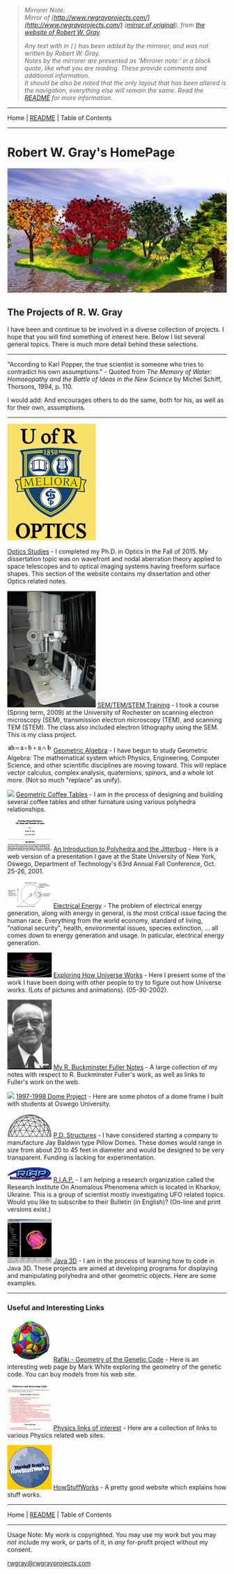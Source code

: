 <!-- Date: 6 January 2016 23:58:26 -->
<!-- Mirrored from www.rwgrayprojects.com/ by HTTrack Website Copier/3.x [XR&CO'2014], Wed, 06 Jan 2016 19:03:09 GMT -->

> *Mirrorer Note:*  
> *Mirror of [http://www.rwgrayprojects.com/](http://www.rwgrayprojects.com/) ([mirror of original](../orginal/www.rwgrayprojects.com/index.html "Notes to Fuller's World Maps")), from [the website of Robert W. Gray](http://www.rwgrayprojects.com/ "rwgrayprojects.com").*
>
> *Any text with in `[]` has been added by the mirrorer, and was not written by Robert W. Gray.*  
> *Notes by the mirrorer are presented as 'Mirrorer note:' in a block quote, like what you are reading. These provide comments and  additional information.*  
> *It should be also be noted that the only layout that has been altered is the navigation, everything else will remain the same.*
> *Read the [README](../../../README.md "README.md") for more information.*

<hr>

Home | [README](../README.md "README.md") | Table of Contents

<hr>

# Robert W. Gray's HomePage

![](./images/title_image.jpg)

## The Projects of R. W. Gray

I have been and continue to be involved in a diverse collection of projects. I hope that you will find something of interest here. Below I list several general topics.  There is much more detail behind these selections.

<hr>

"According to Karl Popper, the true scientist is someone who tries to contradict his own assumptions." - Quoted from <i>The Memory of Water: Homoeopathy and the Battle of Ideas in the New Science</i> by Michel Schiff, Thorsons, 1994, p. 110.

I would add: And encourages others to do the same, both for his, as well as for their own, assumptions.

<hr>

![](./optics/images/optics.jpg)

[Optics Studies](../orginal/www.rwgrayprojects.com/optics/index.html) - I completed my Ph.D. in Optics in the Fall of 2015.  My dissertation topic was on wavefront and nodal aberration theory applied to space telescopes and to optical imaging systems having freeform surface shapes.  This section of the website contains my dissertation and other Optics related notes.

![](./semtem_2009/images/tem.jpg)
[SEM/TEM/STEM Training](../orginal/www.rwgrayprojects.com/SEMTEM2009/index.html) - I took a course (Spring term, 2009) at the University of Rochester on scanning electron microscopy (SEM), transmission electron microscopy (TEM), and scanning TEM (STEM).  The class also included electron lithography using the SEM. This is my class project.

![](./geometric_algebra/images/geometric_algebra.jpg)
[Geometric Algebra](../orginal/www.rwgrayprojects.com/GeometricAlgebra/ga01.html) - I have begun to study Geometric Algebra: The mathematical system which Physics, Engineering, Computer Science, and other scientific disciplines are moving toward. This will replace vector calculus, complex analysis, quaternions, spinors, and a whole lot more. (Not so much "replace" as unify).

![](./coffee_tables/table_1/table_thumb.jpg)
[Geometric Coffee Tables](../orginal/www.rwgrayprojects.com/coffetables/ct01.html) - I am in the process of designing and building several coffee tables and other furnature using various polyhedra relationships. 

![](./hp_images/oswego_1.jpg)
[An Introduction to Polyhedra and the Jitterbug](../orginal/www.rwgrayprojects.com/OswegoOct2001/Presentation/prsentationWeb.html) - Here is a web version of a presentation I gave at the State University of New York, Oswego, Department of Technology's 63rd Annual Fall Conference, Oct. 25-26, 2001. 

![](./hp_images/bubble_3c.gif)
[Electrical Energy](../orginal/www.rwgrayprojects.com/energy/energy01.html) - The problem of electrical energy generation, along with energy in general, is <I>the</I> most critical issue facing the human race. Everything from the world economy, standard of living, "national security", health, environmental issues, species extinction, … all comes down to energy generation and usage. In paticular, electrical energy generation. 

![](./hp_images/universe.jpg)
[Exploring How Universe Works](../orginal/www.rwgrayprojects.com/Universe/universe.html) - Here I present some of the work I have been doing with other people to try to figure out how Universe works. (Lots of pictures and animations). (05-30-2002).

![](./hp_images/buck_1.jpg)
[My R. Buckminster Fuller Notes](./rbf_notes/table_of_contents.md) - A large collection of my notes with respect to R. Buckminster Fuller's work, as well as links to Fuller's work on the web.

![](./hp_images/dome_proj_1.jpg)
[1997-1998 Dome Project](../orginal/www.rwgrayprojects.com/DP98/intro.html) - Here are some photos of a dome frame I built with students at Oswego University. 

![](./hp_images/pd_structures.jpg)
[P.D. Structures](../orginal/www.rwgrayprojects.com/company/company.html) - I have considered starting a company to manufacture Jay Baldwin type Pillow Domes. These domes would range in size from about 20 to 45 feet in diameter and would be designed to be very transparent. Funding is lacking for experimentation.

![](./hp_images/riap_logo.gif)
[R.I.A.P.](../orginal/www.rwgrayprojects.com/RIAP/RIAPHP.html) - I am helping a research organization called the Research Institute On Anomalous Phenomena which is located in Kharkov, Ukraine. This is a group of scientist mostly investigating UFO related topics. Would you like to subscribe to their Bulletin (in English)? (On-line and print versions exist.)

![](./hp_images/java_3d.jpg)
[Java 3D](../orginal/www.rwgrayprojects.com/Java3D/Intro.html) - I am in the process of learning how to code in Java 3D. These projects are aimed at developing programs for displaying and manipulating polyhedra and other geometric objects. Here are some examples.

<hr>

### Useful and Interesting Links

![](./images/rafiki.jpg)
[Rafiki - Geometry of the Genetic Code](http://www.codefun.com/) - Here is an interesting web page by Mark White exploring the geometry of the genetic code. You can buy models from his web site.

![](./hp_images/physics.jpg)
[Physics links of interest](../orginal/www.rwgrayprojects.com/links/links01.html) - Here are a collection of links to various Physics related web sites. 

![](./hp_images/wsw.gif)
[HowStuffWorks](http://www.howstuffworks.com/) - A pretty good website which explains how stuff works.

<hr>

Home | [README](../README.md "README.md") | Table of Contents

<hr>

Usage Note: My work is copyrighted. You may use my work but you may *not* include my work, or parts of it, in *any* for-profit project without my consent.

[rwgray@rwgrayprojects.com](mailto:rwgray@rwgrayprojects.com)